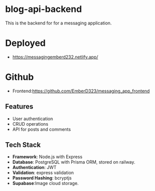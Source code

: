 # blog-api-backend

This is the backend for for a messaging application.

# Deployed
- https://messagingemberd232.netlify.app/
# Github
- Frontend:https://github.com/EmberD323/messaging_app_frontend

## Features
- User authentication
- CRUD operations
- API for posts and comments

## Tech Stack

- **Framework**:  Node.js with Express
- **Database**: PostgreSQL with Prisma ORM, stored on railway.
- **Authentication**: JWT
- **Validation**: express validation
- **Password Hashing**: bcryptjs
- **Supabase**:Image cloud storage.
